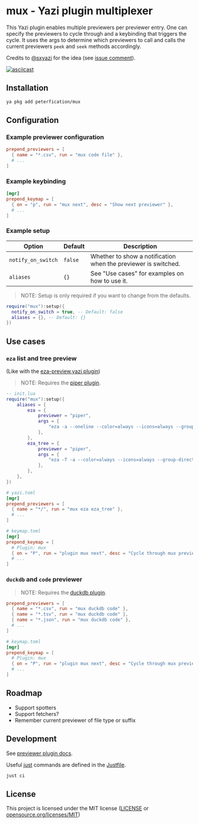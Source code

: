 # mux - Yazi plugin multiplexer

This Yazi plugin enables multiple previewers per previewer entry. One can specify the previewers to cycle through and a keybinding that triggers the cycle. It uses the args to determine which previewers to call and calls the current previewers `peek` and `seek` methods accordingly.

Credits to [@sxyazi](https://github.com/sxyazi) for the idea (see [issue comment](https://github.com/sxyazi/yazi/issues/3176#issuecomment-3307014021)).

[![asciicast](https://asciinema.org/a/18RMMPd1YoB2wqaUxsFf4Z6Sn.svg)](https://asciinema.org/a/18RMMPd1YoB2wqaUxsFf4Z6Sn)

## Installation

```bash
ya pkg add peterfication/mux
```

## Configuration

### Example previewer configuration

```toml
prepend_previewers = [
  { name = "*.csv", run = "mux code file" },
  # ...
]
```

### Example keybinding

```toml
[mgr]
prepend_keymap = [
  { on = "p", run = "mux next", desc = "Show next previewer" },
  # ...
]
```

### Example setup

| Option             | Default | Description                                                    |
| ------------------ | ------- | -------------------------------------------------------------- |
| `notify_on_switch` | `false` | Whether to show a notification when the previewer is switched. |
| `aliases`          | `{}`    | See "Use cases" for examples on how to use it.                 |

> NOTE: Setup is only required if you want to change from the defaults.

```lua
require("mux"):setup({
  notify_on_switch = true, -- Default: false
  aliases = {}, -- Default: {}
})
```

## Use cases

### `eza` list and tree preview

(Like with the [eza-preview.yazi plugin](https://github.com/sharklasers996/eza-preview.yazi))

> NOTE: Requires the [piper plugin](https://github.com/yazi-rs/plugins/tree/main/piper.yazi).

```lua
-- init.lua
require("mux"):setup({
	aliases = {
		eza = {
			previewer = "piper",
			args = {
				"eza -a --oneline --color=always --icons=always --group-directories-first --no-quotes $1",
			},
		},
		eza_tree = {
			previewer = "piper",
			args = {
				"eza -T -a --color=always --icons=always --group-directories-first --no-quotes $1",
			},
		},
	},
})
```

```toml
# yazi.toml
[mgr]
prepend_previewers = [
  { name = "*/", run = "mux eza eza_tree" },
  # ...
]
```

```toml
# keymap.toml
[mgr]
prepend_keymap = [
  # Plugin: mux
  { on = "P", run = "plugin mux next", desc = "Cycle through mux previewers" },
  # ...
]
```

### `duckdb` and `code` previewer

> NOTE: Requires the [duckdb plugin](https://github.com/wylie102/duckdb.yazi).

```toml
prepend_previewers = [
  { name = "*.csv", run = "mux duckdb code" },
  { name = "*.tsv", run = "mux duckdb code" },
  { name = "*.json", run = "mux duckdb code" },
  # ...
]
```

```toml
# keymap.toml
[mgr]
prepend_keymap = [
  # Plugin: mux
  { on = "P", run = "plugin mux next", desc = "Cycle through mux previewers" },
  # ...
]
```

## Roadmap

- Support spotters
- Support fetchers?
- Remember current previewer of file type or suffix

## Development

See [previewer plugin docs](https://yazi-rs.github.io/docs/plugins/overview/#previewer).

Useful [just](https://github.com/casey/just) commands are defined in the [Justfile](Justfile).

```bash
just ci
```

## License

This project is licensed under the MIT license ([LICENSE](LICENSE) or [opensource.org/licenses/MIT](https://opensource.org/licenses/MIT))
